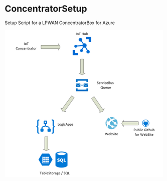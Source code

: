 # ConcentratorSetup
Setup Script for a LPWAN ConcentratorBox for Azure

 ![Alt text](https://github.com/uneidel/ConcentratorSetup/blob/master/architecture.png?raw=true)
